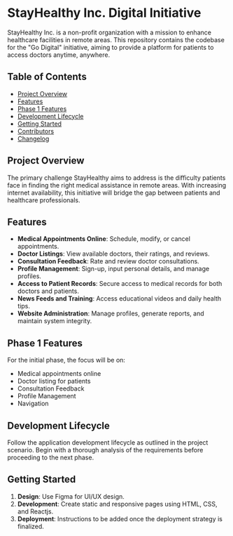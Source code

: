 # StayHealthy Inc. Digital Initiative

StayHealthy Inc. is a non-profit organization with a mission to enhance healthcare facilities in remote areas. This repository contains the codebase for the "Go Digital" initiative, aiming to provide a platform for patients to access doctors anytime, anywhere.

## Table of Contents

- [Project Overview](#project-overview)
- [Features](#features)
- [Phase 1 Features](#phase-1-features)
- [Development Lifecycle](#development-lifecycle)
- [Getting Started](#getting-started)
- [Contributors](#contributors)
- [Changelog](#changelog)

## Project Overview

The primary challenge StayHealthy aims to address is the difficulty patients face in finding the right medical assistance in remote areas. With increasing internet availability, this initiative will bridge the gap between patients and healthcare professionals.

## Features

- **Medical Appointments Online**: Schedule, modify, or cancel appointments.
- **Doctor Listings**: View available doctors, their ratings, and reviews.
- **Consultation Feedback**: Rate and review doctor consultations.
- **Profile Management**: Sign-up, input personal details, and manage profiles.
- **Access to Patient Records**: Secure access to medical records for both doctors and patients.
- **News Feeds and Training**: Access educational videos and daily health tips.
- **Website Administration**: Manage profiles, generate reports, and maintain system integrity.

## Phase 1 Features

For the initial phase, the focus will be on:
- Medical appointments online
- Doctor listing for patients
- Consultation Feedback
- Profile Management
- Navigation

## Development Lifecycle

Follow the application development lifecycle as outlined in the project scenario. Begin with a thorough analysis of the requirements before proceeding to the next phase.

## Getting Started

1. **Design**: Use Figma for UI/UX design.
2. **Development**: Create static and responsive pages using HTML, CSS, and Reactjs.
3. **Deployment**: Instructions to be added once the deployment strategy is finalized.